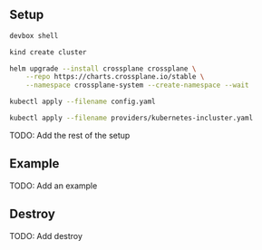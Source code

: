 ## Setup

```sh
devbox shell

kind create cluster

helm upgrade --install crossplane crossplane \
    --repo https://charts.crossplane.io/stable \
    --namespace crossplane-system --create-namespace --wait

kubectl apply --filename config.yaml

kubectl apply --filename providers/kubernetes-incluster.yaml
```

TODO: Add the rest of the setup

## Example

TODO: Add an example

## Destroy

TODO: Add destroy